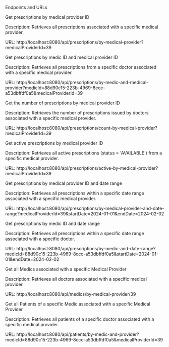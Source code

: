 Endpoints and URLs


Get prescriptions by medical provider ID

Description: Retrieves all prescriptions associated with a specific medical provider.

URL: http://localhost:8080/api/prescriptions/by-medical-provider?medicalProviderId=39


Get prescriptions by medic ID and medical provider ID

Description: Retrieves all prescriptions from a specific doctor associated with a specific medical provider.

URL: http://localhost:8080/api/prescriptions/by-medic-and-medical-provider?medicId=88d90c15-223b-4969-8ccc-a53dbffdf0a5&medicalProviderId=39


Get the number of prescriptions by medical provider ID

Description: Retrieves the number of prescriptions issued by doctors associated with a specific medical provider.

URL: http://localhost:8080/api/prescriptions/count-by-medical-provider?medicalProviderId=39


Get active prescriptions by medical provider ID

Description: Retrieves all active prescriptions (status = 'AVAILABLE') from a specific medical provider.

URL: http://localhost:8080/api/prescriptions/active-by-medical-provider?medicalProviderId=39


Get prescriptions by medical provider ID and date range

Description: Retrieves all prescriptions within a specific date range associated with a specific medical provider.

URL: http://localhost:8080/api/prescriptions/by-medical-provider-and-date-range?medicalProviderId=39&startDate=2024-01-01&endDate=2024-02-02


Get prescriptions by medic ID and date range

Description: Retrieves all prescriptions within a specific date range associated with a specific doctor.

URL: http://localhost:8080/api/prescriptions/by-medic-and-date-range?medicId=88d90c15-223b-4969-8ccc-a53dbffdf0a5&startDate=2024-01-01&endDate=2024-02-02


Get all Medics associated with a specific Medical Provider

Description: Retrieves all doctors associated with a specific medical provider.

URL: http://localhost:8080/api/medics/by-medical-provider/39


Get all Patients of a specific Medic associated with a specific Medical Provider

Description: Retrieves all patients of a specific doctor associated with a specific medical provider.

URL: http://localhost:8080/api/patients/by-medic-and-provider?medicId=88d90c15-223b-4969-8ccc-a53dbffdf0a5&medicalProviderId=39

